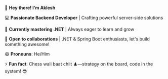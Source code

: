 🚀 **Hey there! I'm Aklesh**  

💻 **Passionate Backend Developer** | Crafting powerful server-side solutions  

🌱 **Currently mastering .NET** | Always eager to learn and grow  

🤝 **Open to collaborations** | .NET & Spring Boot enthusiasts, let's build something awesome!  

😄 **Pronouns**: He/Him  

⚡ **Fun fact**: Chess wali baat chiit ♟️—strategy on the board, code in the system! 😎  
